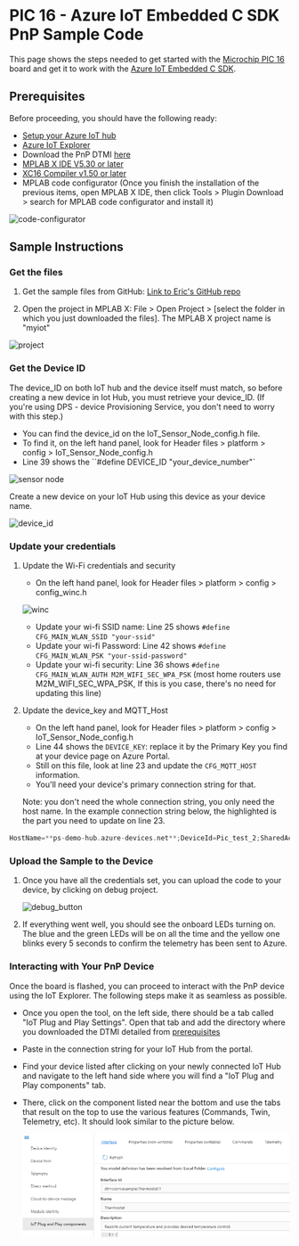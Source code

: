 # PIC 16 - Azure IoT Embedded C SDK PnP Sample Code

This page shows the steps needed to get started with the [Microchip PIC 16](https://www.microchip.com/developmenttools/ProductDetails/AC164164) board and get it to work with the [Azure IoT Embedded C SDK](https://github.com/Azure/azure-sdk-for-c/tree/master/sdk/iot).

## Prerequisites

Before proceeding, you should have the following ready:

- [Setup your Azure IoT hub](https://github.com/Azure/azure-iot-device-ecosystem/blob/master/setup_iothub.md)
- [Azure IoT Explorer](https://github.com/Azure/azure-iot-explorer/releases)
- Download the PnP DTMI [here](https://github.com/Azure/opendigitaltwins-dtdl/blob/master/DTDL/v2/samples/Thermostat.json)
- [MPLAB X IDE V5.30 or later](https://www.microchip.com/mplab/mplab-x-ide)
- [XC16 Compiler v1.50 or later](https://www.microchip.com/mplab/compilers)
- MPLAB code configurator (Once you finish the installation of the previous items, open MPLAB X IDE, then click Tools > Plugin Download > search for MPLAB code configurator and install it)

![code-configurator](docs/Images/code_configurator.png)  

## Sample Instructions

### Get the files

1. Get the sample files from GitHub: [Link to Eric's GitHub repo](https://garage-06.visualstudio.com/MicrochipIoT%202027%2088114/_git/PIC_IoT?version=GBmaster)

2. Open the project in MPLAB X: File > Open Project > [select the folder in which you just downloaded the files]. The MPLAB X project name is "myiot"

![project](docs/Images/project.png)

### Get the Device ID

The device_ID on both IoT hub and the device itself must match, so before creating a new device in Iot Hub, you must retrieve your device_ID. (If you're using DPS - device Provisioning Service, you don't need to worry with this step.)

- You can find the device_id on the IoT_Sensor_Node_config.h file.
- To find it, on the left hand panel, look for Header files > platform > config > IoT_Sensor_Node_config.h
- Line 39 shows the ``#define DEVICE_ID "your_device_number"`

![sensor node](docs/Images/sensor_node.png)

Create a new device on your IoT Hub using this device as your device name.

![device_id](docs/Images/device_id.png)  

### Update your credentials

1. Update the Wi-Fi credentials and security

    - On the left hand panel, look for Header files > platform > config > config_winc.h

    ![winc](docs/Images/conf_winc.png)

    - Update your wi-fi SSID name: Line 25 shows `#define CFG_MAIN_WLAN_SSID "your-ssid"`
    - Update your wi-fi Password:  Line 42 shows `#define CFG_MAIN_WLAN_PSK "your-ssid-password"`
    - Update your wi-fi security: Line 36 shows `#define CFG_MAIN_WLAN_AUTH M2M_WIFI_SEC_WPA_PSK` (most home routers use M2M_WIFI_SEC_WPA_PSK, If this is you case, there's no need for updating this line)

2. Update the device_key and MQTT_Host

    - On the left hand panel, look for Header files > platform > config > IoT_Sensor_Node_config.h
    - Line 44 shows the `DEVICE_KEY`: replace it by the Primary Key you find at your device page on Azure Portal.
    - Still on this file, look at line 23 and update the `CFG_MQTT_HOST` information.
    - You'll need your device's primary connection string for that.

    Note: you don't need the whole connection string, you only need the host name. In the example connection string below, the highlighted is the part you need to update on line 23.

```c
HostName=**ps-demo-hub.azure-devices.net**;DeviceId=Pic_test_2;SharedAccessKey=PaPq+m4gtXvYs=
```

### Upload the Sample to the Device

1. Once you have all the credentials set, you can upload the code to your device, by clicking on debug project.

    ![debug_button](docs/Images/debug_button.png)

2. If everything went well, you should see the onboard LEDs turning on. The blue and the green LEDs will be on all the time and the yellow one blinks every 5 seconds to confirm the telemetry has been sent to Azure.

### Interacting with Your PnP Device

Once the board is flashed, you can proceed to interact with the PnP device using the IoT Explorer. The following steps make it as seamless as possible.

- Once you open the tool, on the left side, there should be a tab called "IoT Plug and Play Settings". Open that tab and add the directory where you downloaded the DTMI detailed from [prerequisites](#prerequisites)
- Paste in the connection string for your IoT Hub from the portal.
- Find your device listed after clicking on your newly connected IoT Hub and navigate to the left hand side where you will find a "IoT Plug and Play components" tab.
- There, click on the component listed near the bottom and use the tabs that result on the top to use the various features (Commands, Twin, Telemetry, etc). It should look similar to the picture below.

    ![Iot Explorer](./docs/Images/iotexplorer.png)

